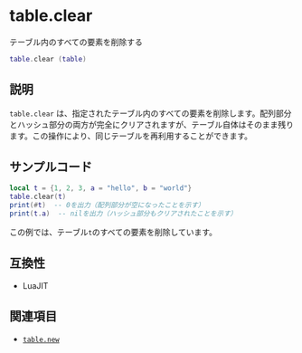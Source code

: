 # table.clear

テーブル内のすべての要素を削除する

```lua
table.clear (table)
```

## 説明

`table.clear` は、指定されたテーブル内のすべての要素を削除します。配列部分とハッシュ部分の両方が完全にクリアされますが、テーブル自体はそのまま残ります。この操作により、同じテーブルを再利用することができます。

## サンプルコード

```lua
local t = {1, 2, 3, a = "hello", b = "world"}
table.clear(t)
print(#t)  -- 0を出力（配列部分が空になったことを示す）
print(t.a)  -- nilを出力（ハッシュ部分もクリアされたことを示す）
```

この例では、テーブル`t`のすべての要素を削除しています。

## 互換性

- LuaJIT

## 関連項目

- [`table.new`](new.md)